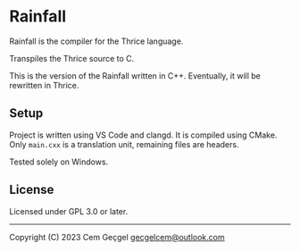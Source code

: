 # Rainfall

Rainfall is the compiler for the Thrice language.

Transpiles the Thrice source to C.

This is the version of the Rainfall written in C++. Eventually, it will be
rewritten in Thrice.

## Setup

Project is written using VS Code and clangd. It is compiled using CMake. Only
`main.cxx` is a translation unit, remaining files are headers.

Tested solely on Windows.

## License

Licensed under GPL 3.0 or later.

---

Copyright (C) 2023 Cem Geçgel <gecgelcem@outlook.com>
